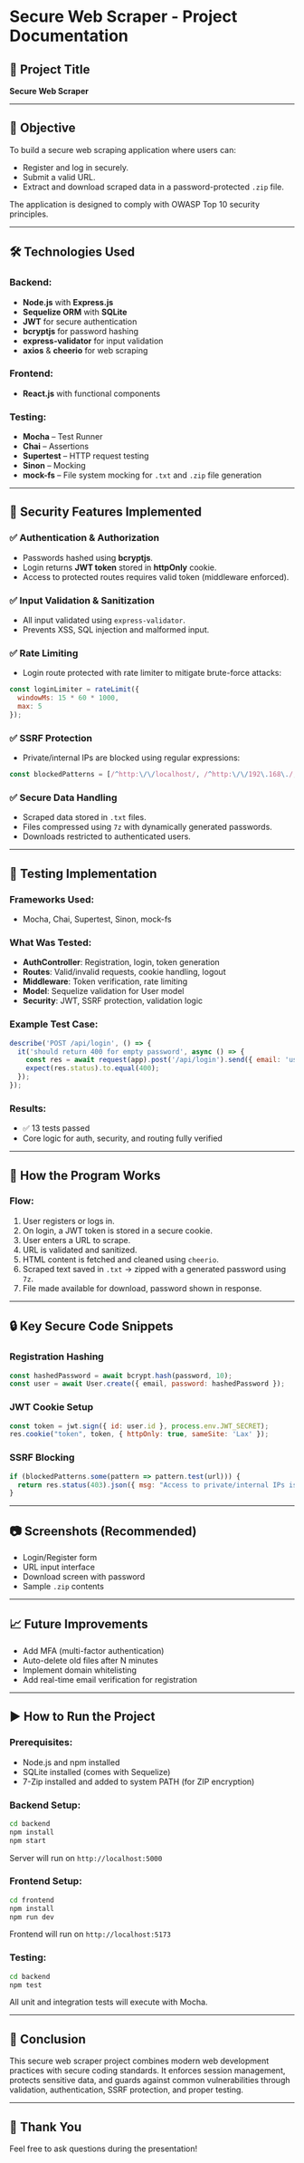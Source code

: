 # Secure Web Scraper - Project Documentation

## 📌 Project Title

**Secure Web Scraper**

---

## 🧭 Objective

To build a secure web scraping application where users can:

* Register and log in securely.
* Submit a valid URL.
* Extract and download scraped data in a password-protected `.zip` file.

The application is designed to comply with OWASP Top 10 security principles.

---

## 🛠 Technologies Used

### Backend:

* **Node.js** with **Express.js**
* **Sequelize ORM** with **SQLite**
* **JWT** for secure authentication
* **bcryptjs** for password hashing
* **express-validator** for input validation
* **axios** & **cheerio** for web scraping

### Frontend:

* **React.js** with functional components

### Testing:

* **Mocha** – Test Runner
* **Chai** – Assertions
* **Supertest** – HTTP request testing
* **Sinon** – Mocking
* **mock-fs** – File system mocking for `.txt` and `.zip` file generation

---

## 🔐 Security Features Implemented

### ✅ Authentication & Authorization

* Passwords hashed using **bcryptjs**.
* Login returns **JWT token** stored in **httpOnly** cookie.
* Access to protected routes requires valid token (middleware enforced).

### ✅ Input Validation & Sanitization

* All input validated using `express-validator`.
* Prevents XSS, SQL injection and malformed input.

### ✅ Rate Limiting

* Login route protected with rate limiter to mitigate brute-force attacks:

```js
const loginLimiter = rateLimit({
  windowMs: 15 * 60 * 1000,
  max: 5
});
```

### ✅ SSRF Protection

* Private/internal IPs are blocked using regular expressions:

```js
const blockedPatterns = [/^http:\/\/localhost/, /^http:\/\/192\.168\./, ... ];
```

### ✅ Secure Data Handling

* Scraped data stored in `.txt` files.
* Files compressed using `7z` with dynamically generated passwords.
* Downloads restricted to authenticated users.

---

## 🧪 Testing Implementation

### Frameworks Used:

* Mocha, Chai, Supertest, Sinon, mock-fs

### What Was Tested:

* **AuthController**: Registration, login, token generation
* **Routes**: Valid/invalid requests, cookie handling, logout
* **Middleware**: Token verification, rate limiting
* **Model**: Sequelize validation for User model
* **Security**: JWT, SSRF protection, validation logic

### Example Test Case:

```js
describe('POST /api/login', () => {
  it('should return 400 for empty password', async () => {
    const res = await request(app).post('/api/login').send({ email: 'user@example.com' });
    expect(res.status).to.equal(400);
  });
});
```

### Results:

* ✅ 13 tests passed
* Core logic for auth, security, and routing fully verified

---

## 🧭 How the Program Works

### Flow:

1. User registers or logs in.
2. On login, a JWT token is stored in a secure cookie.
3. User enters a URL to scrape.
4. URL is validated and sanitized.
5. HTML content is fetched and cleaned using `cheerio`.
6. Scraped text saved in `.txt` → zipped with a generated password using `7z`.
7. File made available for download, password shown in response.

---

## 🔒 Key Secure Code Snippets

### Registration Hashing

```js
const hashedPassword = await bcrypt.hash(password, 10);
const user = await User.create({ email, password: hashedPassword });
```

### JWT Cookie Setup

```js
const token = jwt.sign({ id: user.id }, process.env.JWT_SECRET);
res.cookie("token", token, { httpOnly: true, sameSite: 'Lax' });
```

### SSRF Blocking

```js
if (blockedPatterns.some(pattern => pattern.test(url))) {
  return res.status(403).json({ msg: "Access to private/internal IPs is not allowed" });
}
```

---

## 📷 Screenshots (Recommended)

* Login/Register form
* URL input interface
* Download screen with password
* Sample `.zip` contents

---

## 📈 Future Improvements

* Add MFA (multi-factor authentication)
* Auto-delete old files after N minutes
* Implement domain whitelisting
* Add real-time email verification for registration

---

## ▶️ How to Run the Project

### Prerequisites:

* Node.js and npm installed
* SQLite installed (comes with Sequelize)
* 7-Zip installed and added to system PATH (for ZIP encryption)

### Backend Setup:

```bash
cd backend
npm install
npm start
```

Server will run on `http://localhost:5000`

### Frontend Setup:

```bash
cd frontend
npm install
npm run dev
```

Frontend will run on `http://localhost:5173`

### Testing:

```bash
cd backend
npm test
```

All unit and integration tests will execute with Mocha.

---

## 📄 Conclusion

This secure web scraper project combines modern web development practices with secure coding standards. It enforces session management, protects sensitive data, and guards against common vulnerabilities through validation, authentication, SSRF protection, and proper testing.

---

## 🙏 Thank You

Feel free to ask questions during the presentation!
